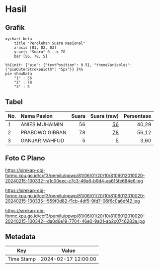 # Hasil

## Grafik

```mermaid
xychart-beta
    title "Perolehan Suara Nasional"
    x-axis [01, 02, 03]
    y-axis "Suara" 0 --> 78
    bar [56, 78, 5]
```

```mermaid
%%{init: {"pie": {"textPosition": 0.5}, "themeVariables": {"pieOuterStrokeWidth": "5px"}} }%%
pie showData
    "1" : 56
    "2" : 78
    "3" : 5
```

## Tabel

| No. | Nama Paslon    | Suara | Suara (raw) | Persentase |
|:--- |:-------------- | -----:| -----------:| ----------:|
| 1   | ANIES MUHAIMIN | 56    | [56][p-1]   | 40,29      |
| 2   | PRABOWO GIBRAN | 78    | [78][p-2]   | 56,12      |
| 3   | GANJAR MAHFUD  | 5     | [5][p-3]    | 3,60       |


[p-1]: https://github.com/gigit-pemilu/pemilu-2024/blob/main/pilpres/hitung-suara/sub/81-maluku/sub/06-seram-bagian-barat/sub/01-kairatu/sub/2010-kairatu/sub/020-tps/sub/paslon-1.txt
[p-2]: https://github.com/gigit-pemilu/pemilu-2024/blob/main/pilpres/hitung-suara/sub/81-maluku/sub/06-seram-bagian-barat/sub/01-kairatu/sub/2010-kairatu/sub/020-tps/sub/paslon-2.txt
[p-3]: https://github.com/gigit-pemilu/pemilu-2024/blob/main/pilpres/hitung-suara/sub/81-maluku/sub/06-seram-bagian-barat/sub/01-kairatu/sub/2010-kairatu/sub/020-tps/sub/paslon-3.txt

## Foto C Plano

https://sirekap-obj-formc.kpu.go.id/ccf3/pemilu/ppwp/81/06/01/20/10/8106012010020-20240215-100332--a1c00eec-c7c3-46e6-b9d4-aa615fe684e6.jpg

https://sirekap-obj-formc.kpu.go.id/ccf3/pemilu/ppwp/81/06/01/20/10/8106012010020-20240215-100335--559f0d82-f1cb-4df5-9fd7-06f6c0a6df42.jpg

https://sirekap-obj-formc.kpu.go.id/ccf3/pemilu/ppwp/81/06/01/20/10/8106012010020-20240215-100342--da0d6e19-7704-46e0-9a01-ab2c0746283a.jpg


## Metadata

| Key        | Value               |
| ---------- | ------------------- |
| Time Stamp | 2024-02-17 12:00:00 |




